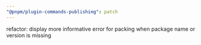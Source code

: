 ```yaml
---
"@pnpm/plugin-commands-publishing": patch
---
```


refactor: display more informative error for packing when package name or version is missing
